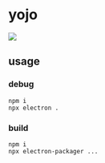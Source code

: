 # yojo
![](https://i.imgur.com/OC1Ycij.png)

## usage
### debug
```
npm i
npx electron .
```
### build
```
npm i 
npx electron-packager ...
```